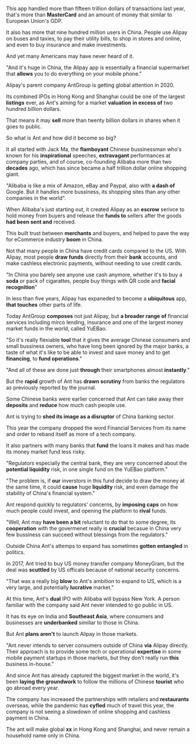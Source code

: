 This app handled more than fifteen trillion dollars of transactions last year, that's more than **MasterCard** and an amount of money that similar to European Union's GDP.

It also has more that nine hundred million users in China. People use Alipay on buses and taxies, to pay their utility bills, to shop in stores and online, and even to buy insurance and make investments.

And yet many Americans may have never heard of it.

"And it's huge in China, the Alipay app is essentially a financial supermarket that **allows** you to do everything on your mobile phone."

Alipay's parent company AntGroup is getting global attention in 2020. 

Its combined IPOs in Hong Kong and Shanghai could be one of the largest **listings** ever, as Ant's aiming for a market **valuation**  **in excess of** two hundred billion dollars. 

That means it may **sell** more than twenty billion dollars in shares when it goes to public.

So what is Ant and how did it become so big? 

It all started with Jack Ma, the **flamboyant** Chinese bussinessman who's known for his **inspirational** speeches,  **extravagant** performances at company parties, and of course, co-founding Alibaba more than two **decades** ago, which has since became a half trillion dollar online shopping giant.

"Alibaba is like a mix of Amazon, eBay and Paypal, also with **a dash of** Google. But it handles more bussiness, its shopping sites than any other companies in the world".

When Alibaba's just starting out, it created Alipay as an **escrow** serivce to hold money from buyers and release the **funds to** sellers after the goods **had been sent and** received.

This built trust between **merchants** and buyers, and helped to pave the way for eCommerce industry **boom** in China.

Not that many people in China have credit cards compared to the US. With Alipay, most people **draw funds** directly from their **bank** accounts, and make cashless electronic payments, without needing to use credit cards.

"In China you barely see anyone use cash anymore, whether it's to buy a **soda** or pack of cigarattes, people buy things with QR code and **facial recognition**"

In less than five years, Alipay has expaneded to become a **ubiquitous** app, **that touches** other parts of life.

Today AntGroup **composes** not just Alipay, but **a broader range of** financial services including mirco lending, insurance and one of the largest money market funds in the world, called YuEBao.

"So it's really flexiable **tool** that it gives the average Chinese consumers and small bussiness owners, who have long been ignored by the major banks, a taste of  what it's like to be able to invest and save money and to get **financing**, to **fund operations**."

"And all of these are done just **through** their smartphones almost **instantly**."

But the **rapid** growth of Ant has **drawn scrutiny** from banks the regulators as previously reported by the journal. 

Some Chinese banks were earlier concerned that Ant can take away their **deposits** and **reduce** how much cash people use.

Ant is trying to **shed its image as a disruptor** of China banking sector. 

This year the company dropped the word Financial Services from its name and order to reband itself as more of a tech company.

It also partners with many banks that **fund** the loans it makes and has made its money market fund less risky.

"Regulators especially the central bank, they are very concerned about the **potential liquidity**  risk, in one single fund on the YuEBao platform."

"The problem is, if **our** inverstors in this fund decide to draw the money at the same time, it could **cause** huge **liquidity** risk, and even damage the stability of China's financial system."

Ant respond quickly to regulators' concerns, by **imposing caps** on how much people could invest, and opening the platform to **rival** funds.

"Well, Ant may **have been a bit** reluctant to do that to some degree, its **cooperation** with the govermenet really is **crucial** becasue in China very few bussiness can succeed without blessings from the regulators."

Outside China Ant's attemps to expand has sometimes **gotten entangled** in politics.

In 2017, Ant tried to buy US money transfer company MoneyGram, but the deal was **scuttled** by US officals because of national security concerns.

"That was a really big **blow** to Ant's ambition to expand to US, which is a very large, and potentially **lucrative** market."

At this time, Ant's **dual** IPO with Alibaba will bypass New York. A person familiar with the company said Ant never intended to go public in US.

It has its eye on India and **Southeast Asia**, where consumers and businesses are **underbanked** similiar to those in China.

But Ant **plans aren't** to launch Alipay in those markets.

"Ant never intends to server consumers outside of China **via** Alipay directly. Their approach is to provide some tech or operational **expertise** in some mobile payment startups in those markets, but they don't really run **this** business in-house."

And since Ant has already captured the biggest market in the world, it's been **laying the groundwork** to follow the millions of Chinese **tourist** who go abroad every year.

The company has increased the partnerships with retailers and **restaurants** overseas, while the pandemic has **cyfled** much of travel this year, the company is not seeing a slowdown of online shopping and cashless payment in China.

The ant will make global **xx** in Hong Kong and Shanghai, and never remain a household name only in China.
